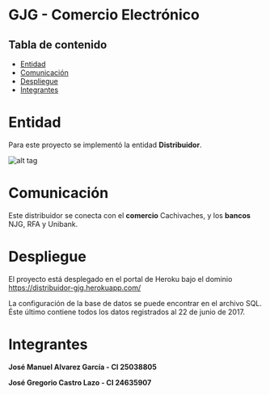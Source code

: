 # GJG - Comercio Electrónico

## Tabla de contenido

* [Entidad](#entidad)
* [Comunicación](#comunicación)
* [Despliegue](#despliegue)
* [Integrantes](#integrantes)

# Entidad

Para este proyecto se implementó la entidad **Distribuidor**.

![alt tag](https://distribuidor-gjg.herokuapp.com/static/imagenes/logo.png)

# Comunicación

Este distribuidor se conecta con el **comercio** Cachivaches, y los **bancos** NJG, RFA y Unibank.

# Despliegue

El proyecto está desplegado en el portal de Heroku bajo el dominio https://distribuidor-gjg.herokuapp.com/

La configuración de la base de datos se puede encontrar en el archivo SQL. Éste último contiene todos los datos registrados al 22 de junio de 2017.

# Integrantes

**José Manuel Alvarez García - CI 25038805**

**José Gregorio Castro Lazo - CI 24635907**
